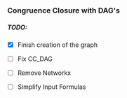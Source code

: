 ### Congruence Closure with DAG's 

##### TODO:
- [x] Finish creation of the graph
- [ ] Fix CC_DAG 
- [ ] Remove Networkx 
- [ ] Simplify Input Formulas

